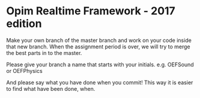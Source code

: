 # Opim Realtime Framework - 2017 edition

Make your own branch of the master branch and work on your code inside that new branch. When the assignment period is over, we will try to merge the best parts in to the master.

Please give your branch a name that starts with your initials. e.g. OEFSound or OEFPhysics

And please say what you have done when you commit! This way it is easier to find what have been done, when.
